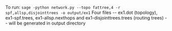 To run:
    ```
    sage -python network.py --topo fattree,4 -r spf,allsp,disjointtrees -o output/ex1
    ```
Four files -- ex1.dot (topology),  ex1-spf.trees, ex1-allsp.nexthops and ex1-disjointtrees.trees
(routing trees) -- will be generated in output directory

